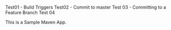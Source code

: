 Test01 - Build Triggers
Test02 - Commit to master 
Test 03 - Committing to a Feature Branch 
Test 04 

This is a Sample Maven App. 
